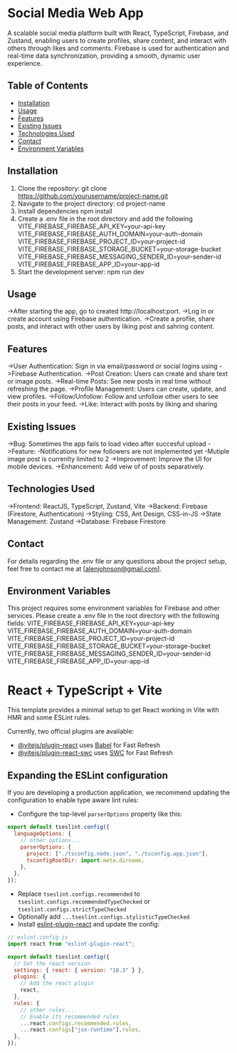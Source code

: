 # Social Media Web App

A scalable social media platform built with React, TypeScript, Firebase, and Zustand, enabling users to create profiles, share content, and interact with others through likes and comments. Firebase is used for authentication and real-time data synchronization, providing a smooth, dynamic user experience.

## Table of Contents

- [Installation](#installation)
- [Usage](#usage)
- [Features](#features)
- [Existing Issues](#existing-issues)
- [Technologies Used](#technologies-used)
- [Contact](#contact)
- [Environment Variables](#environment-variables)

## Installation

1. Clone the repository:
   git clone https://github.com/yourusername/project-name.git
2. Navigate to the project directory:
   cd project-name
3. Install dependencies
   npm install
4. Create a .env file in the root directory and add the following
   VITE_FIREBASE_FIREBASE_API_KEY=your-api-key
   VITE_FIREBASE_FIREBASE_AUTH_DOMAIN=your-auth-domain
   VITE_FIREBASE_FIREBASE_PROJECT_ID=your-project-id
   VITE_FIREBASE_FIREBASE_STORAGE_BUCKET=your-storage-bucket
   VITE_FIREBASE_FIREBASE_MESSAGING_SENDER_ID=your-sender-id
   VITE_FIREBASE_FIREBASE_APP_ID=your-app-id
5. Start the development server:
   npm run dev

## Usage

->After starting the app, go to created http://localhost:port.
->Log in or create account using Firebase authentication.
->Create a profile, share posts, and interact with other users by liking post and sahring content.

## Features

->User Authentication: Sign in via email/password or social logins using ->Firebase Authentication.
->Post Creation: Users can create and share text or image posts.
->Real-time Posts: See new posts in real time without refreshing the page.
->Profile Management: Users can create, update, and view profiles.
->Follow/Unfollow: Follow and unfollow other users to see their posts in your feed.
->Like: Interact with posts by liking and sharing

## Existing Issues

->Bug: Sometimes the app fails to load video after succesful upload
->Feature: -Notifications for new followers are not implemented yet
           -Mutiple image post is currenlty limited to 2
->Improvement: Improve the UI for mobile devices.
->Enhancement: Add veiw of of posts separatively.

## Technologies Used

->Frontend: ReactJS, TypeScript, Zustand, Vite
->Backend: Firebase (Firestore, Authentication)
->Styling: CSS, Ant Design, CSS-in-JS
->State Management: Zustand
->Database: Firebase Firestore

## Contact

For details regarding the .env file or any questions about the project setup, feel free to contact me at [alenjohnson@gmail.com].

## Environment Variables

This project requires some environment variables for Firebase and other services. Please create a .env file in the root directory with the following fields:
VITE_FIREBASE_FIREBASE_API_KEY=your-api-key
VITE_FIREBASE_FIREBASE_AUTH_DOMAIN=your-auth-domain
VITE_FIREBASE_FIREBASE_PROJECT_ID=your-project-id
VITE_FIREBASE_FIREBASE_STORAGE_BUCKET=your-storage-bucket
VITE_FIREBASE_FIREBASE_MESSAGING_SENDER_ID=your-sender-id
VITE_FIREBASE_FIREBASE_APP_ID=your-app-id

# React + TypeScript + Vite

This template provides a minimal setup to get React working in Vite with HMR and some ESLint rules.

Currently, two official plugins are available:

- [@vitejs/plugin-react](https://github.com/vitejs/vite-plugin-react/blob/main/packages/plugin-react/README.md) uses [Babel](https://babeljs.io/) for Fast Refresh
- [@vitejs/plugin-react-swc](https://github.com/vitejs/vite-plugin-react-swc) uses [SWC](https://swc.rs/) for Fast Refresh

## Expanding the ESLint configuration

If you are developing a production application, we recommend updating the configuration to enable type aware lint rules:

- Configure the top-level `parserOptions` property like this:

```js
export default tseslint.config({
  languageOptions: {
    // other options...
    parserOptions: {
      project: ["./tsconfig.node.json", "./tsconfig.app.json"],
      tsconfigRootDir: import.meta.dirname,
    },
  },
});
```

- Replace `tseslint.configs.recommended` to `tseslint.configs.recommendedTypeChecked` or `tseslint.configs.strictTypeChecked`
- Optionally add `...tseslint.configs.stylisticTypeChecked`
- Install [eslint-plugin-react](https://github.com/jsx-eslint/eslint-plugin-react) and update the config:

```js
// eslint.config.js
import react from "eslint-plugin-react";

export default tseslint.config({
  // Set the react version
  settings: { react: { version: "18.3" } },
  plugins: {
    // Add the react plugin
    react,
  },
  rules: {
    // other rules...
    // Enable its recommended rules
    ...react.configs.recommended.rules,
    ...react.configs["jsx-runtime"].rules,
  },
});
```
